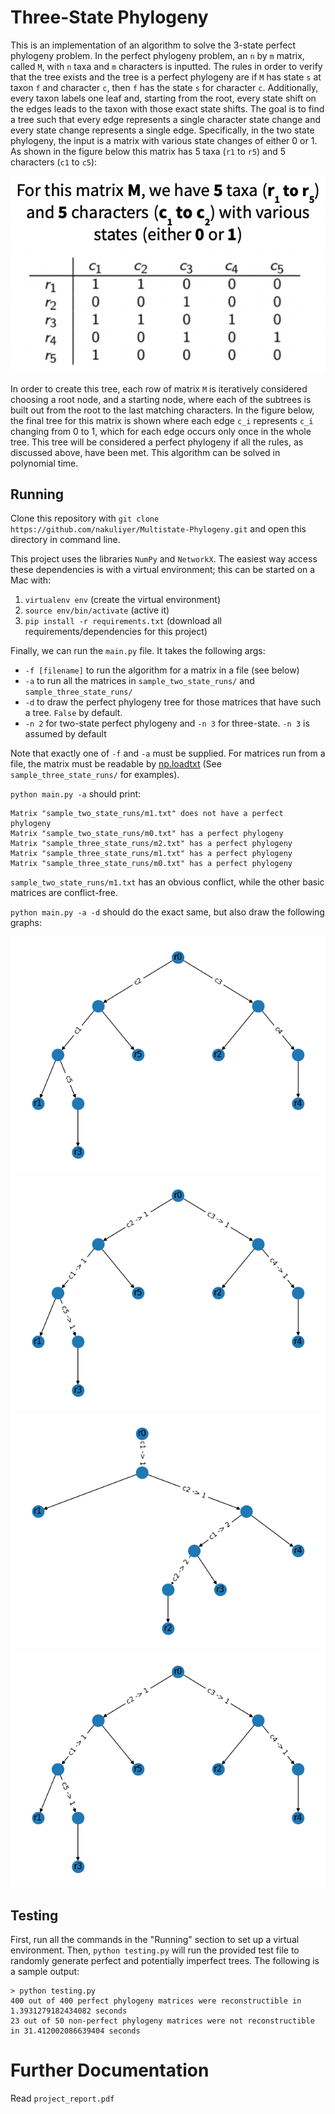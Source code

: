 # Three-State Phylogeny

This is an implementation of an algorithm to solve the 3-state perfect phylogeny problem. In the perfect phylogeny problem, an `n` by `m` matrix, called `M`, with `n` taxa and `m` characters is inputted. The rules in order to verify that the tree exists and the tree is a perfect phylogeny are if `M` has state `s` at taxon `f` and character `c`, then `f` has the state `s` for character `c`. Additionally, every taxon labels one leaf and, starting from the root, every state shift on the edges leads to the taxon with those exact state shifts. The goal is to find a tree such that every edge represents a single character state change and every state change represents a single edge. Specifically, in the two state phylogeny, the input is a matrix with various state changes of either 0 or 1. As shown in the figure below this matrix has 5 taxa (`r1` to `r5`) and 5 characters (`c1` to `c5`):

![Input Matrix](imgs/input_matrix_example.png)

In order to create this tree, each row of matrix `M` is iteratively considered choosing a root node, and a starting node, where each of the subtrees is built out from the root to the last matching characters. In the figure below, the final tree for this matrix is shown where each edge `c_i` represents `c_i` changing from 0 to 1, which for each edge occurs only once in the whole tree. This tree will be considered a perfect phylogeny if all the rules, as discussed above, have been met. This algorithm can be solved in polynomial time.


## Running

Clone this repository with `git clone https://github.com/nakuliyer/Multistate-Phylogeny.git` and open this directory in command line.

This project uses the libraries `NumPy` and `NetworkX`. The easiest way access these dependencies is with a virtual environment; this can be started on a Mac with:
1. `virtualenv env` (create the virtual environment)
2. `source env/bin/activate` (active it)
3. `pip install -r requirements.txt` (download all requirements/dependencies for this project)

Finally, we can run the `main.py` file. It takes the following args:
* `-f [filename]` to run the algorithm for a matrix in a file (see below)
* `-a` to run all the matrices in `sample_two_state_runs/` and `sample_three_state_runs/`
* `-d` to draw the perfect phylogeny tree for those matrices that have such a tree. `False` by default.
* `-n 2` for two-state perfect phylogeny and `-n 3` for three-state. `-n 3` is assumed by default

Note that exactly one of `-f` and `-a` must be supplied. For matrices run from a file, the matrix must be readable by [np.loadtxt](https://numpy.org/doc/stable/reference/generated/numpy.loadtxt.html) (See `sample_three_state_runs/` for examples).

`python main.py -a` should print:
```
Matrix "sample_two_state_runs/m1.txt" does not have a perfect phylogeny
Matrix "sample_two_state_runs/m0.txt" has a perfect phylogeny
Matrix "sample_three_state_runs/m2.txt" has a perfect phylogeny
Matrix "sample_three_state_runs/m1.txt" has a perfect phylogeny
Matrix "sample_three_state_runs/m0.txt" has a perfect phylogeny
```
`sample_two_state_runs/m1.txt` has an obvious conflict, while the other basic matrices are conflict-free.

`python main.py -a -d` should do the exact same, but also draw the following graphs:

![img](imgs/2sm0.png)
![img](imgs/3sm0.png)
![img](imgs/3sm1.png)
![img](imgs/3sm2.png)

## Testing

First, run all the commands in the "Running" section to set up a virtual environment. Then, `python testing.py` will run the provided test file to randomly generate perfect and potentially imperfect trees. The following is a sample output:
```
> python testing.py                            
400 out of 400 perfect phylogeny matrices were reconstructible in 1.3931279182434082 seconds
23 out of 50 non-perfect phylogeny matrices were not reconstructible in 31.412002086639404 seconds
```

# Further Documentation
Read `project_report.pdf`
